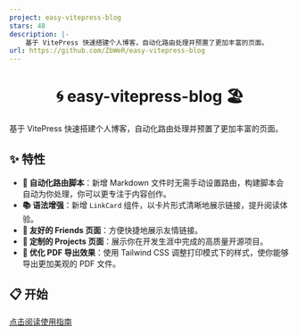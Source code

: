 ```yaml
---
project: easy-vitepress-blog
stars: 48
description: |-
    基于 VitePress 快速搭建个人博客，自动化路由处理并预置了更加丰富的页面。
url: https://github.com/ZbWeR/easy-vitepress-blog
---
```


<h1 align="center">🌀 easy-vitepress-blog 🏖️</h1>

基于 VitePress 快速搭建个人博客，自动化路由处理并预置了更加丰富的页面。

## ✨ 特性

- **🚀 自动化路由脚本**：新增 Markdown 文件时无需手动设置路由，构建脚本会自动为你处理，你可以更专注于内容创作。
- **📚 语法增强**：新增 `LinkCard` 组件，以卡片形式清晰地展示链接，提升阅读体验。
- **🎯 友好的 Friends 页面**：方便快捷地展示友情链接。
- **🌹 定制的 Projects 页面**：展示你在开发生涯中完成的高质量开源项目。
- **🎨 优化 PDF 导出效果**：使用 Tailwind CSS 调整打印模式下的样式，使你能够导出更加美观的 PDF 文件。

## 📋 开始

[点击阅读使用指南](https://example.zbwer.work/)

